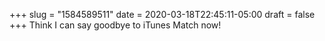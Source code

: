 +++
slug = "1584589511"
date = 2020-03-18T22:45:11-05:00
draft = false
+++
Think I can say goodbye to iTunes Match now!